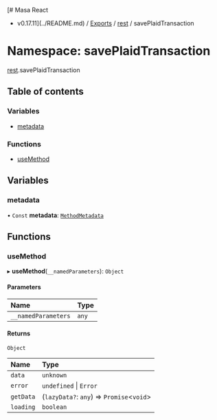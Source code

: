 [# Masa React
 - v0.17.11](../README.md) / [Exports](../modules.md) / [rest](rest.md) / savePlaidTransaction

# Namespace: savePlaidTransaction

[rest](rest.md).savePlaidTransaction

## Table of contents

### Variables

- [metadata](rest.savePlaidTransaction.md#metadata)

### Functions

- [useMethod](rest.savePlaidTransaction.md#usemethod)

## Variables

### metadata

• `Const` **metadata**: [`MethodMetadata`](../interfaces/rest.MethodMetadata.md)

## Functions

### useMethod

▸ **useMethod**(`__namedParameters`): `Object`

#### Parameters

| Name | Type |
| :------ | :------ |
| `__namedParameters` | `any` |

#### Returns

`Object`

| Name | Type |
| :------ | :------ |
| `data` | `unknown` |
| `error` | `undefined` \| `Error` |
| `getData` | (`lazyData?`: `any`) => `Promise`<`void`\> |
| `loading` | `boolean` |
